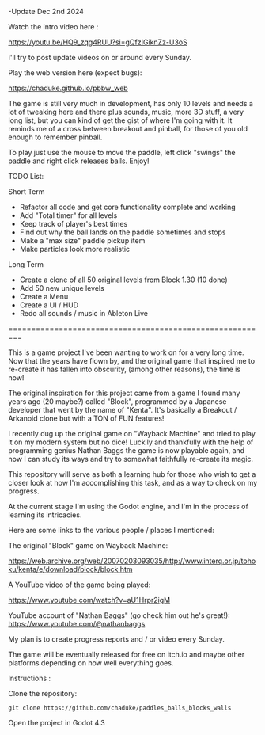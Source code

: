 -Update Dec 2nd 2024

Watch the intro video here :

https://youtu.be/HQ9_zqg4RUU?si=gQfzIGiknZz-U3oS

I'll try to post update videos on or around every Sunday.  

Play the web version here (expect bugs):

https://chaduke.github.io/pbbw_web

The game is still very much in development, has only 10 levels and needs a lot of tweaking here and there plus sounds, music, more 3D stuff, a very long list, but you can kind of get the gist of where I'm going with it.  It reminds me of a cross between breakout and pinball, for those of you old enough to remember pinball. 

To play just use the mouse to move the paddle, left click "swings" the paddle and right click releases balls. Enjoy!

TODO List:

Short Term
- Refactor all code and get core functionality complete and working
- Add "Total timer" for all levels
- Keep track of player's best times 
- Find out why the ball lands on the paddle sometimes and stops
- Make a "max size" paddle pickup item
- Make particles look more realistic

Long Term 
- Create a clone of all 50 original levels from Block 1.30 (10 done)
- Add 50 new unique levels
- Create a Menu
- Create a UI / HUD
- Redo all sounds / music in Ableton Live

=========================================================

This is a game project I've been wanting to work on for a very long time. Now that the years have flown by, and the original game that inspired me to re-create it has fallen into obscurity, (among other reasons), the time is now!

The original inspiration for this project came from a game I found many years ago (20 maybe?) called "Block", programmed by a Japanese developer that went by the name of "Kenta".  It's basically a Breakout / Arkanoid clone but with a TON of FUN features!

I recently dug up the original game on "Wayback Machine" and tried to play it on my modern system but no dice!  Luckily and thankfully with the help of programming genius Nathan Baggs the game is now playable again, and now I can study its ways and try to somewhat faithfully re-create its magic.

This repository will serve as both a learning hub for those who wish to get a closer look at how I'm accomplishing this task, and as a way to check on my progress.

At the current stage I'm using the Godot engine, and I'm in the process of learning its intricacies. 

Here are some links to the various people / places I mentioned:

The original "Block" game on Wayback Machine:

https://web.archive.org/web/20070203093035/http://www.interq.or.jp/tohoku/kenta/e/download/block/block.htm

A YouTube video of the game being played:

https://www.youtube.com/watch?v=aU1Hrpr2igM

YouTube account of "Nathan Baggs" (go check him out he's great!):
https://www.youtube.com/@nathanbaggs

My plan is to create progress reports and / or video every Sunday.

The game will be eventually released for free on itch.io and maybe other platforms depending on how well everything goes.

Instructions :

Clone the repository:

```git clone https://github.com/chaduke/paddles_balls_blocks_walls```

Open the project in Godot 4.3
